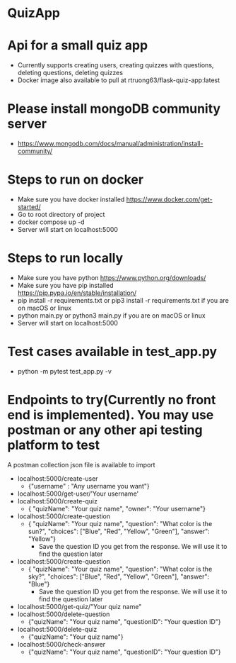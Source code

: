 # QuizApp

# Api for a small quiz app

- Currently supports creating users, creating quizzes with questions, deleting questions, deleting quizzes
- Docker image also available to pull at rtruong63/flask-quiz-app:latest

# Please install mongoDB community server

- https://www.mongodb.com/docs/manual/administration/install-community/

# Steps to run on docker

- Make sure you have docker installed https://www.docker.com/get-started/
- Go to root directory of project
- docker compose up -d
- Server will start on localhost:5000

# Steps to run locally

- Make sure you have python https://www.python.org/downloads/
- Make sure you have pip installed https://pip.pypa.io/en/stable/installation/
- pip install -r requirements.txt or pip3 install -r requirements.txt if you are on macOS or linux
- python main.py or python3 main.py if you are on macOS or linux
- Server will start on localhost:5000

# Test cases available in test_app.py

- python -m pytest test_app.py -v

# Endpoints to try(Currently no front end is implemented). You may use postman or any other api testing platform to test

A postman collection json file is available to import

- localhost:5000/create-user
  - {"username" : "Any username you want"}
- localhost:5000/get-user/'Your username'
- localhost:5000/create-quiz
  - { "quizName": "Your quiz name", "owner": "Your username"}
- localhost:5000/create-question
  - { "quizName": "Your quiz name", "question": "What color is the sun?", "choices": ["Blue", "Red", "Yellow", "Green"], "answer": "Yellow"}
    - Save the question ID you get from the response. We will use it to find the question later
- localhost:5000/create-question
  - { "quizName": "Your quiz name", "question": "What color is the sky?", "choices": ["Blue", "Red", "Yellow", "Green"], "answer": "Blue"}
    - Save the question ID you get from the response. We will use it to find the question later
- localhost:5000/get-quiz/"Your quiz name"
- localhost:5000/delete-question
  - {"quizName": "Your quiz name", "questionID": "Your question ID"}
- localhost:5000/delete-quiz
  - {"quizName": "Your quiz name"}
- localhost:5000/check-answer
  - {"quizName": "Your quiz name", "questionID": "Your question ID"}
